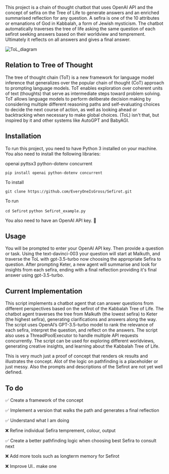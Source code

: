 This project is a chain of thought chatbot that uses OpenAI API and the concept of sefira on the Tree of Life to generate answers and an enriched summarised reflection for any question. A sefira is one of the 10 attributes or emanations of God in Kabbalah, a form of Jewish mysticism. The chatbot automatically traverses the tree of life asking the same question of each sefirot seeking answers based on their worldview and temprement. Ultimately it reflects on all answers and gives a final answer.

![ToL_diagram](https://github.com/EveryOneIsGross/Sefira/assets/23621140/12184a14-3629-4887-ace3-f40268e97dbf)

## Relation to Tree of Thought

The tree of thought chain (ToT) is a new framework for language model inference that generalizes over the popular chain of thought (CoT) approach to prompting language models. ToT enables exploration over coherent units of text (thoughts) that serve as intermediate steps toward problem solving. ToT allows language models to perform deliberate decision making by considering multiple different reasoning paths and self-evaluating choices to decide the next course of action, as well as looking ahead or backtracking when necessary to make global choices. (ToL) isn't that, but inspired by it and other systems like AutoGPT and BabyAGI.

## Installation

To run this project, you need to have Python 3 installed on your machine. You also need to install the following libraries:

openai
pyttsx3
python-dotenv
concurrent

  `pip install openai python-dotenv concurrent`
  
  To install
  
  `git clone https://github.com/EveryOneIsGross/Sefirot.git`
  
  To run
  
  `cd Sefirot`
  `python Sefirot_example.py`

You also need to have an OpenAI API key. 💅

## Usage

You will be prompted to enter your OpenAI API key. Then provide a question or task. Using the text-davinci-003 your question will start at Malkuth, and traverse the ToL with gpt-3.5-turbo now choosing the appropriate Sefira to question. After prompting Keter, a new agent will summarise and look for insights from each sefira, ending with a final reflection providing it's final answer using gpt-3.5-turbo.

## Current Implementation

This script implements a chatbot agent that can answer questions from different perspectives based on the sefirot of the Kabbalah Tree of Life. The chatbot agent traverses the tree from Malkuth (the lowest sefira) to Keter (the highest sefira), generating clarifications and answers along the way. The script uses OpenAI’s GPT-3.5-turbo model to rank the relevance of each sefira, interpret the question, and reflect on the answers. The script also uses a ThreadPoolExecutor to handle multiple API requests concurrently. The script can be used for exploring different worldviews, generating creative insights, and learning about the Kabbalah Tree of Life.

This is very much just a proof of concept that renders ok results and illustrates the concept. Alot of the logic on pathfinding is a placeholder or just messy. Also the prompts and descriptions of the Sefirot are not yet well defined. 

## To do

✅ Create a framework of the concept

✅ Implement a version that walks the path and generates a final reflection

✅ Understand what I am doing

❌ Refine individual Sefira temprement, colour, output

✅ Create a better pathfinding logic when choosing best Sefira to consult next

❌ Add more tools such as longterm memory for Sefirot

❌ Improve UI.. make one






